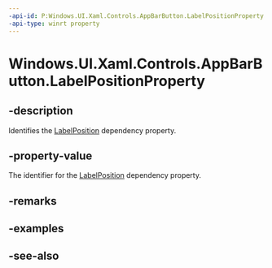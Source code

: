 ```yaml
---
-api-id: P:Windows.UI.Xaml.Controls.AppBarButton.LabelPositionProperty
-api-type: winrt property
---
```


<!-- Property syntax
public Windows.UI.Xaml.DependencyProperty LabelPositionProperty { get; }
-->

# Windows.UI.Xaml.Controls.AppBarButton.LabelPositionProperty

## -description
Identifies the [LabelPosition](appbarbutton_labelposition.md) dependency property.



## -property-value
The identifier for the [LabelPosition](appbarbutton_labelposition.md) dependency property.

## -remarks

## -examples

## -see-also
